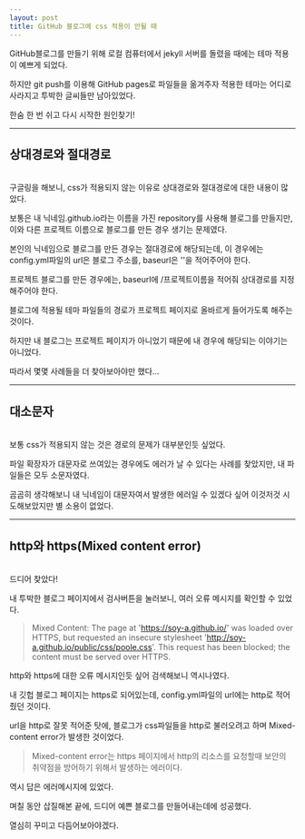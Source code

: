 ```yaml
---
layout: post
title: GitHub 블로그에 css 적용이 안될 때
---
```


GitHub블로그를 만들기 위해 로컬 컴퓨터에서 jekyll 서버를 돌렸을 때에는 테마 적용이 예쁘게 되었다.

하지만 git push를 이용해 GitHub pages로 파일들을 옮겨주자 적용한 테마는 어디로 사라지고 투박한 글씨들만 남아있었다.

한숨 한 번 쉬고 다시 시작한 원인찾기!

-------

## 상대경로와 절대경로

<br/>
구글링을 해보니, css가 적용되지 않는 이유로 상대경로와 절대경로에 대한 내용이 많았다.

보통은 내 닉네임.github.io라는 이름을 가진 repository를 사용해 블로그를 만들지만, 이와 다른 프로젝트 이름으로 블로그를 만든 경우 생기는 문제였다.

본인의 닉네임으로 블로그를 만든 경우는 절대경로에 해당되는데, 이 경우에는 config.yml파일의 url은 블로그 주소를, baseurl은 ''을 적어주어야 한다.

프로젝트 블로그를 만든 경우에는, baseurl에 /프로젝트이름을 적어줘 상대경로를 지정해주어야 한다.

블로그에 적용될 테마 파일들의 경로가 프로젝트 페이지로 올바르게 들어가도록 해주는 것이다.

하지만 내 블로그는 프로젝트 페이지가 아니었기 때문에 내 경우에 해당되는 이야기는 아니었다.

따라서 몇몇 사례들을 더 찾아보아야만 했다...

---

## 대소문자

<br/>
보통 css가 적용되지 않는 것은 경로의 문제가 대부분인듯 싶었다.

파일 확장자가 대문자로 쓰여있는 경우에도 에러가 날 수 있다는 사례를 찾았지만, 내 파일들은 모두 소문자였다.

곰곰히 생각해보니 내 닉네임이 대문자여서 발생한 에러일 수 있겠다 싶어 이것저것 시도해보았지만 별 소용이 없었다.

---

## http와 https(Mixed content error)

<br/>
드디어 찾았다!

내 투박한 블로그 페이지에서 검사버튼을 눌러보니, 여러 오류 메시지를 확인할 수 있었다.
>Mixed Content: The page at 'https://soy-a.github.io/' was loaded over HTTPS, but requested an insecure stylesheet 'http://soy-a.github.io/public/css/poole.css'. This request has been blocked; the content must be served over HTTPS.

http와 https에 대한 오류 메시지인듯 싶어 검색해보니 역시나였다.

내 깃헙 블로그 페이지는 https로 되어있는데, config.yml파일의 url에는 http로 적어줬던 것이다.

url을 http로 잘못 적어준 탓에, 블로그가 css파일들을 http로 불러오려고 하며 Mixed-content error가 발생한 것이었다.

>Mixed-content error는 https 페이지에서 http의 리소스를 요청할때 보안의 취약점을 방어하기 위해서 발생하는 에러이다.

역시 답은 에러메시지에 있었다.

며칠 동안 삽질해본 끝에, 드디어 예쁜 블로그를 만들어내는데에 성공했다.

열심히 꾸미고 다듬어보아야겠다.
